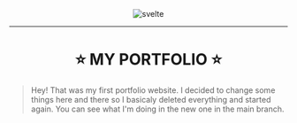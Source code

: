 <div align="center">
  <img src="https://img.shields.io/static/v1?label=%20&labelColor=18191F&message=SVELTE&color=1947E5&logo=SVELTE&logoColor=FFBD12&style=for-the-badge" alt="svelte">
</div>
<hr>
<h1 align="center"> ⭐ MY PORTFOLIO ⭐  </h1>

> Hey! That was my first portfolio website. I decided to change some things here and there so I basicaly deleted everything and started again. You can see what I'm doing in the new one in the main branch. 
